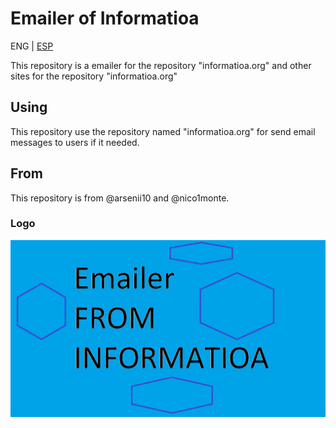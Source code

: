 # Emailer of Informatioa

ENG | [ESP](https://github.com/nico1monte/informatioa_emailer/blob/main/README.es_ES.md)

This repository is a emailer for the repository "informatioa.org" and other sites for the repository "informatioa.org"

## Using

This repository use the repository named "informatioa.org" for send email messages to users if it needed.

## From
This repository is from @arsenii10 and @nico1monte.

### Logo

<div align="center">
  <picture>
    <source media="(prefers-color-scheme: dark)" srcset="./email_extras/readme_images/Informatioa_Emailer-README_IMAGE.png" width="700px">
    <img alt="Informatioa Logo" src="./email_extras/readme_images/Informatioa_Emailer-README_IMAGE.png" width="600px">
  </picture>
</div>
